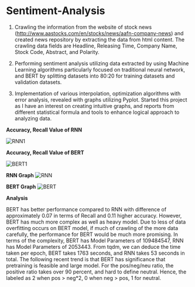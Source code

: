 # Sentiment-Analysis



1. Crawling the information from the website of stock news (http://www.aastocks.com/en/stocks/news/aafn-company-news) and created news repository by extracting the data from html content. The crawling data fields
are Headline, Releasing Time, Company Name, Stock Code, Abstract, and Polarity.

2. Performing sentiment analysis utilizing data extracted by using Machine Learning algorithms particularly focused on traditional neural network, and BERT by splitting datasets into 80:20 for training datasets and
validation datasets.

3. Implementation of various interpolation, optimization algorithms with error analysis, revealed with graphs utilizing
Pyplot. Started this project as I have an interest on creating intuitive graphs, and reports from different statistical formula and tools to enhance logical approach to analyzing data.









**Accuracy, Recall Value of RNN** 

![RNN1](https://user-images.githubusercontent.com/74304944/203905984-0de07018-47a3-40ca-a3f9-28d2b7d9b7b8.png)


**Accuracy, Recall Value of BERT** 

![BERT1](https://user-images.githubusercontent.com/74304944/203905996-80086906-a219-4ad5-908a-eeb3dff7d342.png)


**RNN Graph** 
![RNN](https://user-images.githubusercontent.com/74304944/203906031-92c32833-65d4-4689-b14d-ad7750d351af.png)


**BERT Graph** 
![BERT](https://user-images.githubusercontent.com/74304944/203906056-911ceb98-67db-4ccb-aaa4-9068ac0f8ca3.png)



**Analysis** 


BERT has better performance compared to RNN with difference of approximately 0.07 in terms of Recall and 0.11 higher accuracy. However, BERT has much more complex as well as heavy model. Due to less of data overfitting occurs on BERT model, if much of crawling of the more data carefully, the performance for BERT would be much more promising. In terms of the complexity, BERT has Model Parameters of 109484547, RNN has Model Parameters of 2053443. From tqdm, we can deduce the time taken per epoch, BERT takes 1763 seconds, and RNN takes 53 seconds in total. The following recent trend is that BERT has significance that pretraining is feasible and large model. For the pos/neg/neu ratio, the positive ratio takes over 90 percent, and hard to define neutral. Hence, the labeled as 2 when pos > neg*2, 0 when neg > pos, 1 for neutral.


